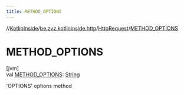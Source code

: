 ```yaml
---
title: METHOD_OPTIONS
---
```

//[KotlinInside](../../../index.html)/[be.zvz.kotlininside.http](../index.html)/[HttpRequest](index.html)/[METHOD_OPTIONS](-m-e-t-h-o-d_-o-p-t-i-o-n-s.html)



# METHOD_OPTIONS



[jvm]\
val [METHOD_OPTIONS](-m-e-t-h-o-d_-o-p-t-i-o-n-s.html): [String](https://docs.oracle.com/javase/7/docs/api/java/lang/String.html)



'OPTIONS' options method




